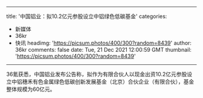
---
title: '中国铝业：拟10.2亿元参股设立中铝绿色低碳基金'
categories: 
 - 新媒体
 - 36kr
 - 快讯
headimg: 'https://picsum.photos/400/300?random=8439'
author: 36kr
comments: false
date: Tue, 21 Dec 2021 12:00:59 GMT
thumbnail: 'https://picsum.photos/400/300?random=8439'
---

<div>   
36氪获悉，中国铝业发布公告称，拟作为有限合伙人以现金出资10.2亿元参股设立中铝穗禾有色金属绿色低碳创新发展基金（北京）合伙企业（有限合伙），基金整体规模为60亿元。  
</div>
            